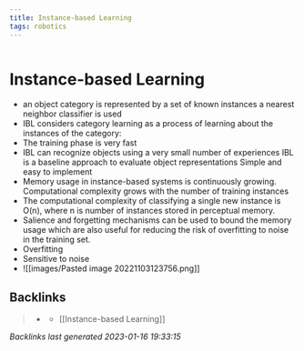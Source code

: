 ```yaml
---
title: Instance-based Learning
tags: robotics 
---
```

```toc
```
# Instance-based Learning
- an object category is represented by a set of known instances a nearest neighbor classifier is used
- IBL considers category learning as a process of learning about the instances of the category:
- The training phase is very fast
- IBL can recognize objects using a very small number of experiences IBL is a baseline approach to evaluate object representations Simple and easy to implement
- Memory usage in instance-based systems is continuously growing. Computational complexity grows with the number of training instances
- The computational complexity of classifying a single new instance is O(n), where n is number of instances stored in perceptual memory.
- Salience and forgetting mechanisms can be used to bound the memory usage which are also useful for reducing the risk of overfitting to noise in the training set.
- Overfitting
- Sensitive to noise
- ![[images/Pasted image 20221103123756.png]]

## Backlinks

> - [](journals/2022-11-03.md)
>   - [[Instance-based Learning]]

_Backlinks last generated 2023-01-16 19:33:15_
